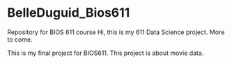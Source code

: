 # BelleDuguid_Bios611
Repository for BIOS 611 course
Hi, this is my 611 Data Science project. More to come.


This is my final project for BIOS611. This project is about movie data.
